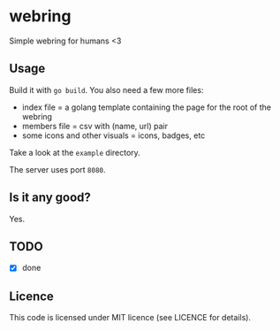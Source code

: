 # webring

Simple webring for humans <3

## Usage

Build it with `go build`. You also need a few more files:

- index file = a golang template containing the page for the root of the webring
- members file = csv with (name, url) pair
- some icons and other visuals = icons, badges, etc

Take a look at the `example` directory.

The server uses port `8080`.

## Is it any good?

Yes.

## TODO

- [x] done

## Licence

This code is licensed under MIT licence (see LICENCE for details).


